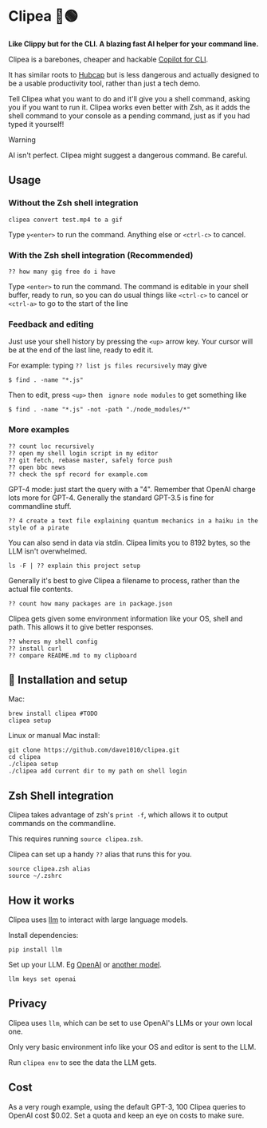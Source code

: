 # Clipea 📎🟢

**Like Clippy but for the CLI. A blazing fast AI helper for your command line.**

Clipea is a barebones, cheaper and hackable [Copilot for CLI](https://githubnext.com/projects/copilot-cli).

It has similar roots to [Hubcap](https://github.com/dave1010/hubcap) but is less dangerous and actually designed to be a usable productivity tool, rather than just a tech demo.

Tell Clipea what you want to do and it'll give you a shell command, asking you if you want to run it. Clipea works even better with Zsh, as it adds the shell command to your console as a pending command, just as if you had typed it yourself!

> [!WARNING]
> AI isn't perfect. Clipea might suggest a dangerous command. Be careful.

## Usage

### Without the Zsh shell integration

    clipea convert test.mp4 to a gif

Type `y<enter>` to run the command. Anything else or `<ctrl-c>` to cancel.

### With the Zsh shell integration (Recommended)

    ?? how many gig free do i have

Type `<enter>` to run the command. The command is editable in your shell buffer, ready to run, so you can do
usual things like `<ctrl-c>` to cancel or `<ctrl-a>` to go to the start of the line

### Feedback and editing

Just use your shell history by pressing the `<up>` arrow key. Your cursor will be at the end of
the last line, ready to edit it.

For example: typing `?? list js files recursively` may give
    
    $ find . -name "*.js"

Then to edit, press `<up>` then ` ignore node modules` to get something like

    $ find . -name "*.js" -not -path "./node_modules/*"

### More examples

    ?? count loc recursively
    ?? open my shell login script in my editor
    ?? git fetch, rebase master, safely force push
    ?? open bbc news
    ?? check the spf record for example.com

GPT-4 mode: just start the query with a "4". Remember that OpenAI charge lots more for GPT-4.
Generally the standard GPT-3.5 is fine for commandline stuff.

    ?? 4 create a text file explaining quantum mechanics in a haiku in the style of a pirate

You can also send in data via stdin. Clipea limits you to 8192 bytes, so the LLM isn't overwhelmed.

    ls -F | ?? explain this project setup

Generally it's best to give Clipea a filename to process, rather than the actual file contents.

    ?? count how many packages are in package.json

Clipea gets given some environment information like your OS, shell and path.
This allows it to give better responses.

    ?? wheres my shell config
    ?? install curl
    ?? compare README.md to my clipboard

## 🚀 Installation and setup

Mac:

    brew install clipea #TODO
    clipea setup

Linux or manual Mac install:

    git clone https://github.com/dave1010/clipea.git
    cd clipea
    ./clipea setup
    ./clipea add current dir to my path on shell login



## Zsh Shell integration

Clipea takes advantage of zsh's `print -f`, which allows it to output commands on the commandline.

This requires running `source clipea.zsh`.

Clipea can set up a handy `??` alias that runs this for you.

    source clipea.zsh alias
    source ~/.zshrc

## How it works

Clipea uses [llm](https://github.com/simonw/llm) to interact with large language models.

Install dependencies:

    pip install llm

Set up your LLM. Eg [OpenAI](https://platform.openai.com/account/api-keys) or [another model](https://llm.datasette.io/en/stable/other-models.html).

    llm keys set openai

## Privacy

Clipea uses `llm`, which can be set to use OpenAI's LLMs or your own local one.

Only very basic environment info like your OS and editor is sent to the LLM.

Run `clipea env` to see the data the LLM gets.

## Cost

As a very rough example, using the default GPT-3, 100 Clipea queries to OpenAI cost $0.02.
Set a quota and keep an eye on costs to make sure.
